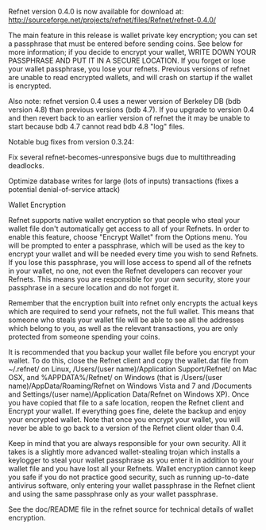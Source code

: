 Refnet version 0.4.0 is now available for download at:
http://sourceforge.net/projects/refnet/files/Refnet/refnet-0.4.0/

The main feature in this release is wallet private key encryption;
you can set a passphrase that must be entered before sending coins.
See below for more information; if you decide to encrypt your wallet,
WRITE DOWN YOUR PASSPHRASE AND PUT IT IN A SECURE LOCATION. If you
forget or lose your wallet passphrase, you lose your refnets.
Previous versions of refnet are unable to read encrypted wallets,
and will crash on startup if the wallet is encrypted.

Also note: refnet version 0.4 uses a newer version of Berkeley DB
(bdb version 4.8) than previous versions (bdb 4.7). If you upgrade
to version 0.4 and then revert back to an earlier version of refnet
the it may be unable to start because bdb 4.7 cannot read bdb 4.8
"log" files.


Notable bug fixes from version 0.3.24:

Fix several refnet-becomes-unresponsive bugs due to multithreading
deadlocks.

Optimize database writes for large (lots of inputs) transactions
(fixes a potential denial-of-service attack)


Wallet Encryption

Refnet supports native wallet encryption so that people who steal your
wallet file don't automatically get access to all of your Refnets.
In order to enable this feature, choose "Encrypt Wallet" from the
Options menu.  You will be prompted to enter a passphrase, which
will be used as the key to encrypt your wallet and will be needed
every time you wish to send Refnets.  If you lose this passphrase,
you will lose access to spend all of the refnets in your wallet,
no one, not even the Refnet developers can recover your Refnets.
This means you are responsible for your own security, store your
passphrase in a secure location and do not forget it.

Remember that the encryption built into refnet only encrypts the
actual keys which are required to send your refnets, not the full
wallet.  This means that someone who steals your wallet file will
be able to see all the addresses which belong to you, as well as the
relevant transactions, you are only protected from someone spending
your coins.

It is recommended that you backup your wallet file before you
encrypt your wallet.  To do this, close the Refnet client and
copy the wallet.dat file from ~/.refnet/ on Linux, /Users/(user
name)/Application Support/Refnet/ on Mac OSX, and %APPDATA%/Refnet/
on Windows (that is /Users/(user name)/AppData/Roaming/Refnet on
Windows Vista and 7 and /Documents and Settings/(user name)/Application
Data/Refnet on Windows XP).  Once you have copied that file to a
safe location, reopen the Refnet client and Encrypt your wallet.
If everything goes fine, delete the backup and enjoy your encrypted
wallet.  Note that once you encrypt your wallet, you will never be
able to go back to a version of the Refnet client older than 0.4.

Keep in mind that you are always responsible for your own security.
All it takes is a slightly more advanced wallet-stealing trojan which
installs a keylogger to steal your wallet passphrase as you enter it
in addition to your wallet file and you have lost all your Refnets.
Wallet encryption cannot keep you safe if you do not practice
good security, such as running up-to-date antivirus software, only
entering your wallet passphrase in the Refnet client and using the
same passphrase only as your wallet passphrase.

See the doc/README file in the refnet source for technical details
of wallet encryption.
